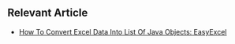 ## Relevant Article
- [How To Convert Excel Data Into List Of Java Objects: EasyExcel](https://medium.com/@mallim/how-to-convert-excel-data-into-list-of-java-objects-alibabas-easyexcel-332af0cc95f7)
